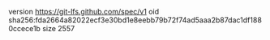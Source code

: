 version https://git-lfs.github.com/spec/v1
oid sha256:fda2664a82022ecf3e30bd1e8eebb79b72f74ad5aaa2b87dac1df1880ccece1b
size 2557
